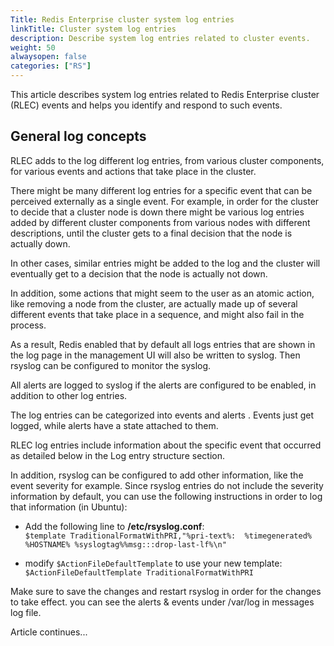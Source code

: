 ```yaml
---
Title: Redis Enterprise cluster system log entries
linkTitle: Cluster system log entries
description: Describe system log entries related to cluster events.
weight: 50
alwaysopen: false
categories: ["RS"]
---
```


This article describes system log entries related to Redis Enterprise cluster (RLEC) events and helps you  identify and respond to such events.

## General log concepts

RLEC adds to the log different log entries, from various cluster components, for various events and actions that take place in the cluster. 

There might be many different log entries for a specific event that can be perceived externally as a single event. For example, in order for the cluster to decide that a cluster node is down there might be various log entries added by different cluster components from various nodes with different descriptions, until the cluster gets to a final decision that the node is actually down. 

In other cases, similar entries might be added to the log and the cluster will eventually get to a decision that the node is actually not down. 

In addition, some actions that might seem to the user as an atomic action, like removing a node from the cluster, are actually made up of several different events that take place in a sequence, and might also fail in the process. 

As a result, Redis enabled that by default all logs entries that are shown in the log page in the management UI will also be written to syslog. Then rsyslog can be configured to monitor the syslog. 

All alerts are logged to syslog if the alerts are configured to be enabled, in addition to other log entries. 

The log entries can be categorized into events and alerts . Events just get logged, while alerts have a state attached to them. 

RLEC log entries include information about the specific event that occurred as detailed below in the Log entry structure section. 

In addition, rsyslog can be configured to add other information, like the event severity for example. Since rsyslog entries do not include the severity information by default, you can use the following instructions in order to log that information (in Ubuntu):

-   Add the following line to **/etc/rsyslog.conf**:  
    `$template TraditionalFormatWithPRI,"%pri-text%: 
       %timegenerated% %HOSTNAME% %syslogtag%%msg:::drop-last-lf%\n"`

-   modify `$ActionFileDefaultTemplate` to use your new template:
    `$ActionFileDefaultTemplate TraditionalFormatWithPRI`

Make sure to save the changes and restart rsyslog in order for the
changes to take effect. you can see the alerts & events under /var/log
in messages log file.

Article continues...